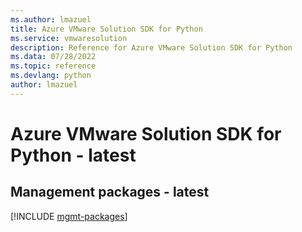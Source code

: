 ```yaml
---
ms.author: lmazuel
title: Azure VMware Solution SDK for Python
ms.service: vmwaresolution
description: Reference for Azure VMware Solution SDK for Python
ms.data: 07/28/2022
ms.topic: reference
ms.devlang: python
author: lmazuel
---
```

# Azure VMware Solution SDK for Python - latest

## Management packages - latest
[!INCLUDE [mgmt-packages](vmware-solution-mgmt-index.md)]